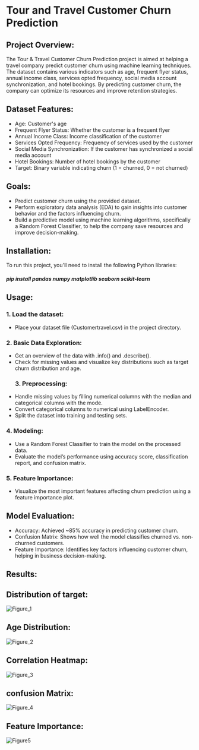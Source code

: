 # Tour and Travel Customer Churn Prediction
## Project Overview:
The Tour & Travel Customer Churn Prediction project is aimed at helping a travel company predict customer churn using machine learning techniques. The dataset contains various indicators such as age, frequent flyer status, annual income class, services opted frequency, social media account synchronization, and hotel bookings. By predicting customer churn, the company can optimize its resources and improve retention strategies.

## Dataset Features:
- Age: Customer's age
- Frequent Flyer Status: Whether the customer is a frequent flyer
- Annual Income Class: Income classification of the customer
- Services Opted Frequency: Frequency of services used by the customer
- Social Media Synchronization: If the customer has synchronized a social media account
- Hotel Bookings: Number of hotel bookings by the customer
- Target: Binary variable indicating churn (1 = churned, 0 = not churned)
## Goals:
- Predict customer churn using the provided dataset.
- Perform exploratory data analysis (EDA) to gain insights into customer behavior and the factors influencing churn.
- Build a predictive model using machine learning algorithms, specifically a Random Forest Classifier, to help the company save resources and improve decision-making.
## Installation:
To run this project, you'll need to install the following Python libraries:
##### pip install pandas numpy matplotlib seaborn scikit-learn
## Usage:
### 1. Load the dataset:
- Place your dataset file (Customertravel.csv) in the project directory.

### 2. Basic Data Exploration:
- Get an overview of the data with .info() and .describe().
- Check for missing values and visualize key distributions such as target churn distribution and age.
  ### 3. Preprocessing:
- Handle missing values by filling numerical columns with the median and categorical columns with the mode.
- Convert categorical columns to numerical using LabelEncoder.
- Split the dataset into training and testing sets.
### 4. Modeling:
- Use a Random Forest Classifier to train the model on the processed data.
- Evaluate the model’s performance using accuracy score, classification report, and confusion matrix.
### 5.  Feature Importance:
- Visualize the most important features affecting churn prediction using a feature importance plot.
## Model Evaluation:
- Accuracy: Achieved ~85% accuracy in predicting customer churn.
- Confusion Matrix: Shows how well the model classifies churned vs. non-churned customers.
- Feature Importance: Identifies key factors influencing customer churn, helping in business decision-making.
##  Results:
## Distribution of target:
![Figure_1](https://github.com/user-attachments/assets/af79eab3-f552-4d29-ace0-305bd34c90bf)
## Age Distribution:
![Figure_2](https://github.com/user-attachments/assets/b444d418-a955-430b-801b-9a07e52c5e38)
## Correlation Heatmap:
![Figure_3](https://github.com/user-attachments/assets/5fe42053-0b0d-46e1-b2b7-a6a5c0ccc30a)
## confusion Matrix:
![Figure_4](https://github.com/user-attachments/assets/9eb72478-1f4b-4448-9301-653aa0cafacc)
## Feature Importance:
![Figure5](https://github.com/user-attachments/assets/4c8e9273-fafa-411f-be75-481633c78f9b)



